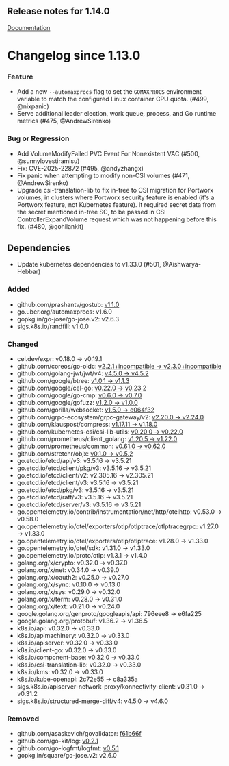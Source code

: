 ## Release notes for 1.14.0

[Documentation](https://kubernetes-csi.github.io)

# Changelog since 1.13.0

### Feature

- Add a new `--automaxprocs` flag to set the `GOMAXPROCS` environment variable to match the configured Linux container CPU quota. (#499, @nixpanic)
- Serve additional leader election, work queue, process, and Go runtime metrics (#475, @AndrewSirenko)

### Bug or Regression

- Add VolumeModifyFailed PVC Event For Nonexistent VAC (#500, @sunnylovestiramisu)
- Fix: CVE-2025-22872 (#495, @andyzhangx)
- Fix panic when attempting to modify non-CSI volumes (#471, @AndrewSirenko)
- Upgrade csi-translation-lib to fix in-tree to CSI migration for Portworx volumes, in clusters where Portworx security feature is enabled (it's a Portworx feature, not Kubernetes feature). It required secret data from the secret mentioned in-tree SC, to be passed in CSI ControllerExpandVolume request which was not happening before this fix. (#480, @gohilankit)

## Dependencies
- Update kubernetes dependencies to v1.33.0 (#501, @Aishwarya-Hebbar)

### Added
- github.com/prashantv/gostub: [v1.1.0](https://github.com/prashantv/gostub/tree/v1.1.0)
- go.uber.org/automaxprocs: v1.6.0
- gopkg.in/go-jose/go-jose.v2: v2.6.3
- sigs.k8s.io/randfill: v1.0.0

### Changed
- cel.dev/expr: v0.18.0 → v0.19.1
- github.com/coreos/go-oidc: [v2.2.1+incompatible → v2.3.0+incompatible](https://github.com/coreos/go-oidc/compare/v2.2.1...v2.3.0)
- github.com/golang-jwt/jwt/v4: [v4.5.0 → v4.5.2](https://github.com/golang-jwt/jwt/compare/v4.5.0...v4.5.2)
- github.com/google/btree: [v1.0.1 → v1.1.3](https://github.com/google/btree/compare/v1.0.1...v1.1.3)
- github.com/google/cel-go: [v0.22.0 → v0.23.2](https://github.com/google/cel-go/compare/v0.22.0...v0.23.2)
- github.com/google/go-cmp: [v0.6.0 → v0.7.0](https://github.com/google/go-cmp/compare/v0.6.0...v0.7.0)
- github.com/google/gofuzz: [v1.2.0 → v1.0.0](https://github.com/google/gofuzz/compare/v1.2.0...v1.0.0)
- github.com/gorilla/websocket: [v1.5.0 → e064f32](https://github.com/gorilla/websocket/compare/v1.5.0...e064f32)
- github.com/grpc-ecosystem/grpc-gateway/v2: [v2.20.0 → v2.24.0](https://github.com/grpc-ecosystem/grpc-gateway/compare/v2.20.0...v2.24.0)
- github.com/klauspost/compress: [v1.17.11 → v1.18.0](https://github.com/klauspost/compress/compare/v1.17.11...v1.18.0)
- github.com/kubernetes-csi/csi-lib-utils: [v0.20.0 → v0.22.0](https://github.com/kubernetes-csi/csi-lib-utils/compare/v0.20.0...v0.22.0)
- github.com/prometheus/client_golang: [v1.20.5 → v1.22.0](https://github.com/prometheus/client_golang/compare/v1.20.5...v1.22.0)
- github.com/prometheus/common: [v0.61.0 → v0.62.0](https://github.com/prometheus/common/compare/v0.61.0...v0.62.0)
- github.com/stretchr/objx: [v0.1.0 → v0.5.2](https://github.com/stretchr/objx/compare/v0.1.0...v0.5.2)
- go.etcd.io/etcd/api/v3: v3.5.16 → v3.5.21
- go.etcd.io/etcd/client/pkg/v3: v3.5.16 → v3.5.21
- go.etcd.io/etcd/client/v2: v2.305.16 → v2.305.21
- go.etcd.io/etcd/client/v3: v3.5.16 → v3.5.21
- go.etcd.io/etcd/pkg/v3: v3.5.16 → v3.5.21
- go.etcd.io/etcd/raft/v3: v3.5.16 → v3.5.21
- go.etcd.io/etcd/server/v3: v3.5.16 → v3.5.21
- go.opentelemetry.io/contrib/instrumentation/net/http/otelhttp: v0.53.0 → v0.58.0
- go.opentelemetry.io/otel/exporters/otlp/otlptrace/otlptracegrpc: v1.27.0 → v1.33.0
- go.opentelemetry.io/otel/exporters/otlp/otlptrace: v1.28.0 → v1.33.0
- go.opentelemetry.io/otel/sdk: v1.31.0 → v1.33.0
- go.opentelemetry.io/proto/otlp: v1.3.1 → v1.4.0
- golang.org/x/crypto: v0.32.0 → v0.37.0
- golang.org/x/net: v0.34.0 → v0.39.0
- golang.org/x/oauth2: v0.25.0 → v0.27.0
- golang.org/x/sync: v0.10.0 → v0.13.0
- golang.org/x/sys: v0.29.0 → v0.32.0
- golang.org/x/term: v0.28.0 → v0.31.0
- golang.org/x/text: v0.21.0 → v0.24.0
- google.golang.org/genproto/googleapis/api: 796eee8 → e6fa225
- google.golang.org/protobuf: v1.36.2 → v1.36.5
- k8s.io/api: v0.32.0 → v0.33.0
- k8s.io/apimachinery: v0.32.0 → v0.33.0
- k8s.io/apiserver: v0.32.0 → v0.33.0
- k8s.io/client-go: v0.32.0 → v0.33.0
- k8s.io/component-base: v0.32.0 → v0.33.0
- k8s.io/csi-translation-lib: v0.32.0 → v0.33.0
- k8s.io/kms: v0.32.0 → v0.33.0
- k8s.io/kube-openapi: 2c72e55 → c8a335a
- sigs.k8s.io/apiserver-network-proxy/konnectivity-client: v0.31.0 → v0.31.2
- sigs.k8s.io/structured-merge-diff/v4: v4.5.0 → v4.6.0

### Removed
- github.com/asaskevich/govalidator: [f61b66f](https://github.com/asaskevich/govalidator/tree/f61b66f)
- github.com/go-kit/log: [v0.2.1](https://github.com/go-kit/log/tree/v0.2.1)
- github.com/go-logfmt/logfmt: [v0.5.1](https://github.com/go-logfmt/logfmt/tree/v0.5.1)
- gopkg.in/square/go-jose.v2: v2.6.0
